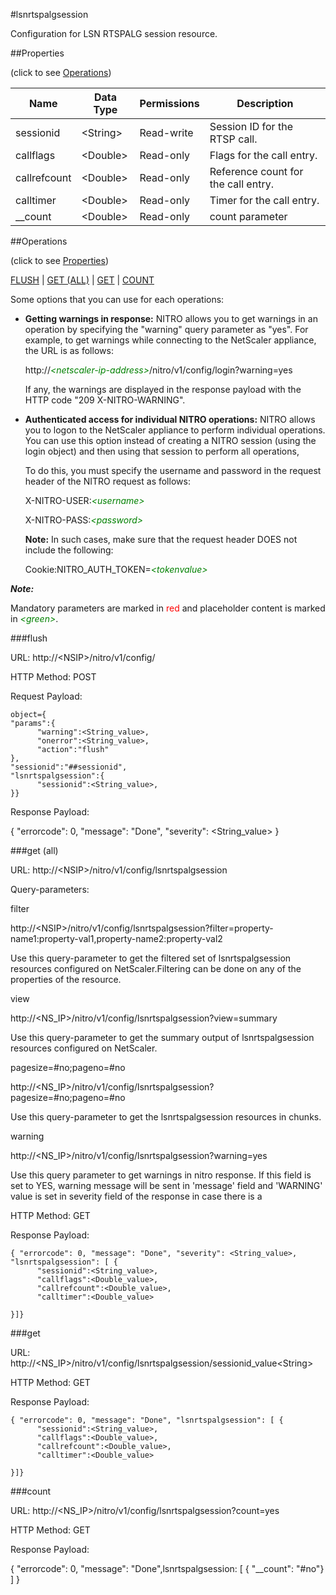#lsnrtspalgsession

Configuration for LSN RTSPALG session resource.


##Properties 
<span>(click to see [Operations](#operations))</span>


<table><thead><tr><th>Name</th><th> Data Type</th><th> Permissions</th><th>Description</th></tr></thead><tbody><tr><td>sessionid</td><td>&lt;String></td><td>Read-write</td><td>Session ID for the RTSP call.</td><tr><tr><td>callflags</td><td>&lt;Double></td><td>Read-only</td><td>Flags for the call entry.</td><tr><tr><td>callrefcount</td><td>&lt;Double></td><td>Read-only</td><td>Reference count for the call entry.</td><tr><tr><td>calltimer</td><td>&lt;Double></td><td>Read-only</td><td>Timer for the call entry.</td><tr><tr><td>__count</td><td>&lt;Double></td><td>Read-only</td><td>count parameter</td><tr></tbody></table>
##Operations 
<span>(click to see [Properties](#properties))</span>


[FLUSH](#flush) | [GET (ALL)](#get-(all)) | [GET](#get) | [COUNT](#count)


Some options that you can use for each operations:
<ul><li><p><b>Getting warnings in response:</b> NITRO allows you to get warnings in an operation by specifying the "warning" query parameter as "yes". For example, to get warnings while connecting to the NetScaler appliance, the URL is as follows:</p><p>http://<span style="color:green;font-style:italic;">&lt;netscaler-ip-address&gt;</span>/nitro/v1/config/login?warning=yes</p><p>If any, the warnings are displayed in the response payload with the HTTP code "209 X-NITRO-WARNING".</p></li><li><p><b>Authenticated access for individual NITRO operations:</b> NITRO allows you to logon to the NetScaler appliance to perform individual operations. You can use this option instead of creating a NITRO session (using the login object) and then using that session to perform all operations,</p><p>To do this, you must specify the username and password in the request header of the NITRO request as follows:</p><p>X-NITRO-USER:<span style="color:green;font-style:italic;">&lt;username&gt;</span></p><p>X-NITRO-PASS:<span style="color:green;font-style:italic;">&lt;password&gt;</span></p><p><b>Note:</b> In such cases, make sure that the request header DOES not include the following:</p><p>Cookie:NITRO_AUTH_TOKEN=<span style="color:green;font-style:italic;">&lt;tokenvalue&gt;</span></p></li></ul>



***Note:*** 
Mandatory parameters are marked in <span style="color:#FF0000;">red</span> and placeholder content is marked in <span style="color:green;font-style:italic">&lt;green&gt;</span>.

###flush



URL: http://&lt;NSIP&gt;/nitro/v1/config/
HTTP Method: POST
Request Payload: ```object={"params":{      "warning":<String_value>,      "onerror":<String_value>,      "action":"flush"},"sessionid":"##sessionid","lsnrtspalgsession":{      "sessionid":<String_value>,}}```
Response Payload: 
{ "errorcode": 0, "message": "Done", "severity": <String_value> }


###get (all)



URL: http://&lt;NSIP&gt;/nitro/v1/config/lsnrtspalgsession
Query-parameters:
filter
http://&lt;NSIP&gt;/nitro/v1/config/lsnrtspalgsession?filter=property-name1:property-val1,property-name2:property-val2
Use this query-parameter to get the filtered set of lsnrtspalgsession resources configured on NetScaler.Filtering can be done on any of the properties of the resource.


view
http://&lt;NS_IP&gt;/nitro/v1/config/lsnrtspalgsession?view=summary
Use this query-parameter to get the summary output of lsnrtspalgsession resources configured on NetScaler.


pagesize=#no;pageno=#no
http://&lt;NS_IP&gt;/nitro/v1/config/lsnrtspalgsession?pagesize=#no;pageno=#no
Use this query-parameter to get the lsnrtspalgsession resources in chunks.


warning
http://&lt;NS_IP&gt;/nitro/v1/config/lsnrtspalgsession?warning=yes
Use this query parameter to get warnings in nitro response. If this field is set to YES, warning message will be sent in 'message' field and 'WARNING' value is set in severity field of the response in case there is a



HTTP Method: GET
Response Payload: ```{ "errorcode": 0, "message": "Done", "severity": <String_value>, "lsnrtspalgsession": [ {      "sessionid":<String_value>,      "callflags":<Double_value>,      "callrefcount":<Double_value>,      "calltimer":<Double_value>}]}```



###get



URL: http://&lt;NS_IP&gt;/nitro/v1/config/lsnrtspalgsession/sessionid_value&lt;String&gt;
HTTP Method: GET
Response Payload: ```{ "errorcode": 0, "message": "Done", "lsnrtspalgsession": [ {      "sessionid":<String_value>,      "callflags":<Double_value>,      "callrefcount":<Double_value>,      "calltimer":<Double_value>}]}```



###count



URL: http://&lt;NS_IP&gt;/nitro/v1/config/lsnrtspalgsession?count=yes
HTTP Method: GET
Response Payload: 
{ "errorcode": 0, "message": "Done",lsnrtspalgsession: [ { "__count": "#no"} ] }



